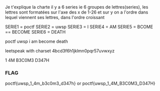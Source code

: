Je t'explique la charte il y a 6 series ie 6 groupes de lettres(series), les lettres sont formatées sur l'axe des x de 1-26 et sur y on a l'ordre dans lequel viennent ses lettres, dans l'ordre croissant

SERIE1 = poctf
SERIE2 = uwsp
SERIE3 = I
SERIE4 = AM
SERIE5 = BCOME == BECOME
SERIE6 = DEATH

poctf uwsp i am become death

leetspeak with charset 4bcd3f6h1jklmn0pqr57uvwxyz

1 4M B3C0M3 D347H 

### FLAG

poctf{uwsp_1_4m_b3c0m3_d347h}
            or
poctf{uwsp_1_4M_B3C0M3_D347H}


